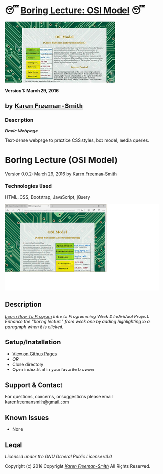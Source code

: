 # :sleeping: [Boring Lecture: OSI Model](http://karenfreemansmith.github.io/lecture) :sleeping:
![project screenshot](/img/screenshot.jpg)

__Version 1: March 29, 2016__

## by [Karen Freeman-Smith](http://karenfreemansmith.github.io)

### Description
__*Basic Webpage*__

Text-dense webpage to practice CSS styles, box model, media queries.

# Boring Lecture (OSI Model)
Version 0.0.2: March 29, 2016
by [Karen Freeman-Smith](https://karenfreemansmith.github.io)

### Technologies Used
HTML, CSS, Bootstrap, JavaScript, jQuery

![screenshot of project running](screenshot.png)

## Description
*[Learn How To Program](http://learnhowtoprogram.com) Intro to Programming Week 2 Individual Project: Enhance the "boring lecture" from week one by adding highlighting to a paragraph when it is clicked.*

## Setup/Installation
* [View on Github Pages](https://karenfreemansmith.github.io/Epic-IntroWk2-Calculator)
* _OR_
* Clone directory
* Open index.html in your favorite browser

## Support & Contact
For questions, concerns, or suggestions please email karenfreemansmith@gmail.com

## Known Issues
* None

## Legal
*Licensed under the GNU General Public License v3.0*

Copyright (c) 2016 Copyright _[Karen Freeman-Smith](https://karenfreemansmith.github.io)_ All Rights Reserved.
